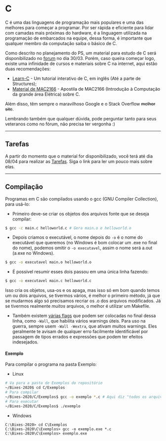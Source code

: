 # C
C é uma das linguagens de programação mais populares e uma das melhores para começar a programar. Por ser rápida e eficiente para lidar com camadas mais próximas do hardware, é a linguagem utilizada na programação de embarcados na equipe, dessa forma, é importante que qualquer membro da computação saiba o básico de C.

Como descrito no planejamento do PS, um material para estudo de C será disponibilizado no [forum] no dia 30/03. Porém, caso queira começar logo, existe uma infinidade de cursos e materiais sobre C na internet, aqui estão duas recomendações:

* [Learn-C][learnc] - Um tutorial interativo de C, em inglês (Até a parte de Structures);
* [Material de MAC2166][mac2166] - Apostila de MAC2166 (Introdução à Computação da grande área Elétrica) sobre C.

Além disso, têm sempre o maravilhoso Google e o Stack Overflow ~~melhor site~~.

Lembrando também que qualquer dúvida, pode perguntar tanto para seus veteranos como no fórum, não precisa ter vergonha :)

---
## Tarefas
A partir do momento que o material for disponibilizado, você terá até dia 08/04 para realizar as [Tarefas](./Tarefas/README.md). Siga o link para ler um pouco mais sobre elas.

---
## Compilação
Programas em C são compilados usando o gcc (GNU Compiler Collection), para usá-lo:
* Primeiro deve-se criar os objetos dos arquivos fonte que se deseja compilar:
```bash
$ gcc -c main.c helloworld.c # Gera main.o e helloworld.o
```
* Depois criamos o executável, o nome depois do `-o` é o nome do executável que queremos
(no Windows é bom colocar um .exe no final do nome), podemos omitir o `-o executavel`,
assim o nome será a.out (a.exe no Windows).
```bash
$ gcc -o executavel main.o helloworld.o
```
* É possível resumir esses dois passou em uma única linha fazendo:
```bash
$ gcc -o executavel main.c helloworld.c
```
Isso cria os objetos, usa-os e os apaga, mas isso só em bom quando temos um ou dois arquivos,
se tivermos vários, é melhor o primeiro método, já que se mudarmos algo só precisamos recriar os .o
dos arquivos modificados. Já se tivermos realmente *muitos* arquivos, o melhor é utilizar um Makefile.
* Também existem [várias flags][gcc-flags] que podem ser colocadas no final dessa linha, como `-Wall`,
que habilita vários warnings úteis. Para uso na guerra, sempre usem `-Wall -Wextra`, que ativam muitos
warnings. Eles geralmente te avisam de qualquer erro facilmente identificável por passagem de tipos errados
e expressões que podem ter efeitos indesejados.

#### Exemplo
Para compilar o programa na pasta Exemplo:
* Linux
```bash
# Va para a pasta de Exemplos do repositório
~/Bixes-2020$ cd C/Exemplos
# Para compilar
~/Bixes-2020/C/Exemplos$ gcc -o exemplo *.c # Aqui diz "todos os arquivos terminados em .c na pasta atual"
# Para executar
~/Bixes-2020/C/Exemplos$ ./exemplo
```
* Windows
```
C:\Bixes-2020> cd C\Exemplos
C:\Bixes-2020\C\Exemplos> gcc -o exemplo.exe *.c
C:\Bixes-2020\C\Exemplos> exemplo.exe
```

[learnc]: http://www.learn-c.org/
[mac2166]: http://www.ime.usp.br/~hitoshi/introducao/
[forum]: http://forum.thunderatz.org/
[gcc-flags]: https://gcc.gnu.org/onlinedocs/gcc/Option-Summary.html
